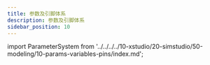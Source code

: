 ```yaml
---
title: 参数及引脚体系
description: 参数及引脚体系
sidebar_position: 10
---
```


import ParameterSystem from '../../../../10-xstudio/20-simstudio/50-modeling/10-params-variables-pins/index.md';

<ParameterSystem />